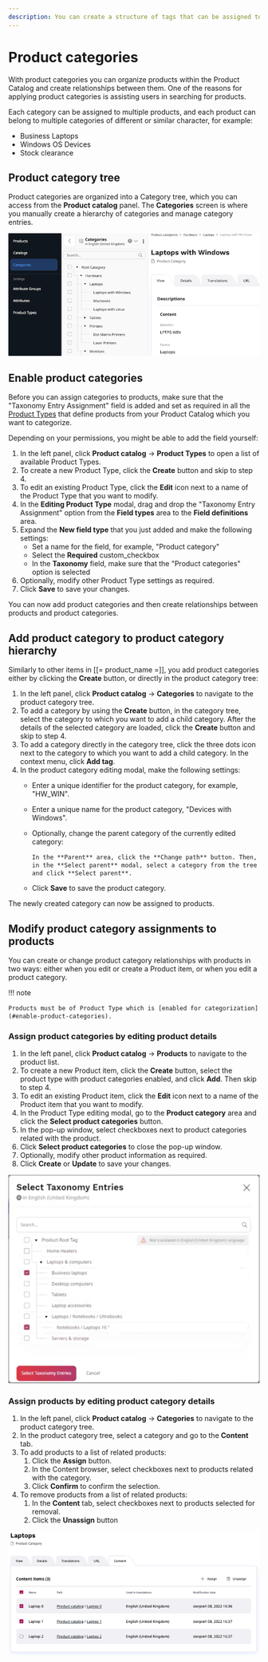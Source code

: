 ```yaml
---
description: You can create a structure of tags that can be assigned to products to help categorize products, to assist users in searching. You create, manage and assign categories manually.
---
```


# Product categories

With product categories you can organize products within the Product Catalog and create relationships between them. 
One of the reasons for applying product categories is assisting users in searching for products.

Each category can be assigned to multiple products, and each product can belong to multiple categories of different or similar character, for example:

- Business Laptops
- Windows OS Devices
- Stock clearance

## Product category tree

Product categories are organized into a Category tree, which you can access from the **Product catalog** panel. The **Categories** screen is where you manually create a hierarchy of categories and manage category entries.

![Product category tree](img/product_categories.png)

## Enable product categories

Before you can assign categories to products, make sure that the "Taxonomy Entry Assignment" field is added and set as required in all the [Product Types](../../content_model/#content-types) that define products from your Product Catalog which you want to categorize.

Depending on your permissions, you might be able to add the field yourself:

1. In the left panel, click **Product catalog** -> **Product Types** to open a list of available Product Types.
2. To create a new Product Type, click the  **Create** button and skip to step 4.
3. To edit an existing Product Type, click the **Edit** icon next to a name of the Product Type that you want to modify.
4. In the **Editing Product Type** modal, drag and drop the "Taxonomy Entry Assignment" option from the **Field types** area to the **Field definitions** area.
5. Expand the **New field type** that you just added and make the following settings:
    * Set a name for the field, for example, "Product category"
    * Select the **Required** custom_checkbox
    * In the **Taxonomy** field, make sure that the "Product categories" option is selected
6. Optionally, modify other Product Type settings as required.
7. Click **Save** to save your changes.

You can now add product categories and then create relationships between products and product categories.

## Add product category to product category hierarchy

Similarly to other items in [[= product_name =]], you add product categories either by clicking the **Create** button, or directly in the product category tree:

1. In the left panel, click **Product catalog** -> **Categories** to navigate to the product category tree.
2. To add a category by using the **Create** button, in the category tree, select the category to which you want to add a child category. After the details of the selected category are loaded, click the **Create** button and skip to step 4.
3. To add a category directly in the category tree, click the three dots icon next to the category to which you want to add a child category. In the context menu, click **Add tag**.
4. In the product category editing modal, make the following settings:
    * Enter a unique identifier for the product category, for example, "HW_WIN".
    * Enter a unique name for the product category, "Devices with Windows".
    * Optionally, change the parent category of the currently edited category: 
    
          In the **Parent** area, click the **Change path** button. Then, in the **Select parent** modal, select a category from the tree and click **Select parent**.
        
    * Click **Save** to save the product category.

The newly created category can now be assigned to products.

## Modify product category assignments to products

You can create or change product category relationships with products in two ways: either when you edit or create a Product item, or when you edit a product category.

!!! note

    Products must be of Product Type which is [enabled for categorization](#enable-product-categories). 

### Assign product categories by editing product details

1. In the left panel, click **Product catalog** -> **Products** to navigate to the product list.
2. To create a new Product item, click the  **Create** button, select the product type with product categories enabled, and click **Add**. Then skip to step 4.
3. To edit an existing Product item, click the **Edit** icon next to a name of the Product item that you want to modify.
4. In the Product Type editing modal, go to the **Product category** area and click the **Select product categories** button.
5. In the pop-up window, select checkboxes next to product categories related with the product.
6. Click **Select product categories** to close the pop-up window.
7. Optionally, modify other product information as required.
8. Click **Create** or **Update** to save your changes.

![Adding product categories](img/product_category_selection.png)

### Assign products by editing product category details

1. In the left panel, click **Product catalog** -> **Categories** to navigate to the product category tree.
2. In the product category tree, select a category and go to the **Content** tab.
3. To add products to a list of related products:
    1. Click the **Assign** button.
    2. In the Content browser, select checkboxes next to products related with the category.
    3. Click **Confirm** to confirm the selection.
4. To remove products from a list of related products:
    1. In the **Content** tab, select checkboxes next to products selected for removal.
    2. Click the **Unassign** button

![Related products list](img/product_categories_product_list.png)

